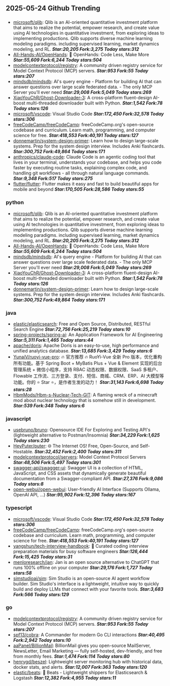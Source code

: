 ## 2025-05-24 Github Trending

### 
* [microsoft/qlib](https://github.com/microsoft/qlib): Qlib is an AI-oriented quantitative investment platform that aims to realize the potential, empower research, and create value using AI technologies in quantitative investment, from exploring ideas to implementing productions. Qlib supports diverse machine learning modeling paradigms. including supervised learning, market dynamics modeling, and RL. ***Star:20,205 Fork:3,275 Today stars:312***
* [All-Hands-AI/OpenHands](https://github.com/All-Hands-AI/OpenHands): 🙌 OpenHands: Code Less, Make More ***Star:55,609 Fork:6,244 Today stars:504***
* [modelcontextprotocol/registry](https://github.com/modelcontextprotocol/registry): A community driven registry service for Model Context Protocol (MCP) servers. ***Star:953 Fork:55 Today stars:207***
* [mindsdb/mindsdb](https://github.com/mindsdb/mindsdb): AI's query engine - Platform for building AI that can answer questions over large scale federated data. - The only MCP Server you'll ever need ***Star:29,008 Fork:5,049 Today stars:269***
* [XiaoYouChR/Ghost-Downloader-3](https://github.com/XiaoYouChR/Ghost-Downloader-3): A cross-platform fluent-design AI-boost multi-threaded downloader built with Python. ***Star:1,542 Fork:78 Today stars:126***
* [microsoft/vscode](https://github.com/microsoft/vscode): Visual Studio Code ***Star:172,450 Fork:32,578 Today stars:306***
* [freeCodeCamp/freeCodeCamp](https://github.com/freeCodeCamp/freeCodeCamp): freeCodeCamp.org's open-source codebase and curriculum. Learn math, programming, and computer science for free. ***Star:418,553 Fork:40,191 Today stars:127***
* [donnemartin/system-design-primer](https://github.com/donnemartin/system-design-primer): Learn how to design large-scale systems. Prep for the system design interview. Includes Anki flashcards. ***Star:300,752 Fork:49,864 Today stars:171***
* [anthropics/claude-code](https://github.com/anthropics/claude-code): Claude Code is an agentic coding tool that lives in your terminal, understands your codebase, and helps you code faster by executing routine tasks, explaining complex code, and handling git workflows - all through natural language commands. ***Star:9,348 Fork:517 Today stars:275***
* [flutter/flutter](https://github.com/flutter/flutter): Flutter makes it easy and fast to build beautiful apps for mobile and beyond ***Star:170,505 Fork:28,586 Today stars:55***

### python
* [microsoft/qlib](https://github.com/microsoft/qlib): Qlib is an AI-oriented quantitative investment platform that aims to realize the potential, empower research, and create value using AI technologies in quantitative investment, from exploring ideas to implementing productions. Qlib supports diverse machine learning modeling paradigms. including supervised learning, market dynamics modeling, and RL. ***Star:20,205 Fork:3,275 Today stars:312***
* [All-Hands-AI/OpenHands](https://github.com/All-Hands-AI/OpenHands): 🙌 OpenHands: Code Less, Make More ***Star:55,609 Fork:6,244 Today stars:504***
* [mindsdb/mindsdb](https://github.com/mindsdb/mindsdb): AI's query engine - Platform for building AI that can answer questions over large scale federated data. - The only MCP Server you'll ever need ***Star:29,008 Fork:5,049 Today stars:269***
* [XiaoYouChR/Ghost-Downloader-3](https://github.com/XiaoYouChR/Ghost-Downloader-3): A cross-platform fluent-design AI-boost multi-threaded downloader built with Python. ***Star:1,542 Fork:78 Today stars:126***
* [donnemartin/system-design-primer](https://github.com/donnemartin/system-design-primer): Learn how to design large-scale systems. Prep for the system design interview. Includes Anki flashcards. ***Star:300,752 Fork:49,864 Today stars:171***

### java
* [elastic/elasticsearch](https://github.com/elastic/elasticsearch): Free and Open Source, Distributed, RESTful Search Engine ***Star:72,756 Fork:25,219 Today stars:10***
* [spring-projects/spring-ai](https://github.com/spring-projects/spring-ai): An Application Framework for AI Engineering ***Star:5,311 Fork:1,465 Today stars:44***
* [apache/doris](https://github.com/apache/doris): Apache Doris is an easy-to-use, high performance and unified analytics database. ***Star:13,685 Fork:3,429 Today stars:6***
* [YunaiV/ruoyi-vue-pro](https://github.com/YunaiV/ruoyi-vue-pro): 🔥 官方推荐 🔥 RuoYi-Vue 全新 Pro 版本，优化重构所有功能。基于 Spring Boot + MyBatis Plus + Vue & Element 实现的后台管理系统 + 微信小程序，支持 RBAC 动态权限、数据权限、SaaS 多租户、Flowable 工作流、三方登录、支付、短信、商城、CRM、ERP、AI 大模型等功能。你的 ⭐️ Star ⭐️，是作者生发的动力！ ***Star:31,143 Fork:6,698 Today stars:28***
* [HbmMods/Hbm-s-Nuclear-Tech-GIT](https://github.com/HbmMods/Hbm-s-Nuclear-Tech-GIT): A flaming wreck of a minecraft mod about nuclear technology that is somehow still in development. ***Star:539 Fork:348 Today stars:6***

### javascript
* [usebruno/bruno](https://github.com/usebruno/bruno): Opensource IDE For Exploring and Testing API's (lightweight alternative to Postman/Insomnia) ***Star:34,229 Fork:1,625 Today stars:230***
* [HeyPuter/puter](https://github.com/HeyPuter/puter): 🌐 The Internet OS! Free, Open-Source, and Self-Hostable. ***Star:32,452 Fork:2,400 Today stars:311***
* [modelcontextprotocol/servers](https://github.com/modelcontextprotocol/servers): Model Context Protocol Servers ***Star:48,506 Fork:5,497 Today stars:301***
* [swagger-api/swagger-ui](https://github.com/swagger-api/swagger-ui): Swagger UI is a collection of HTML, JavaScript, and CSS assets that dynamically generate beautiful documentation from a Swagger-compliant API. ***Star:27,376 Fork:9,086 Today stars:8***
* [open-webui/open-webui](https://github.com/open-webui/open-webui): User-friendly AI Interface (Supports Ollama, OpenAI API, ...) ***Star:95,902 Fork:12,396 Today stars:167***

### typescript
* [microsoft/vscode](https://github.com/microsoft/vscode): Visual Studio Code ***Star:172,450 Fork:32,578 Today stars:306***
* [freeCodeCamp/freeCodeCamp](https://github.com/freeCodeCamp/freeCodeCamp): freeCodeCamp.org's open-source codebase and curriculum. Learn math, programming, and computer science for free. ***Star:418,553 Fork:40,191 Today stars:127***
* [yangshun/tech-interview-handbook](https://github.com/yangshun/tech-interview-handbook): 💯 Curated coding interview preparation materials for busy software engineers ***Star:126,444 Fork:15,425 Today stars:31***
* [menloresearch/jan](https://github.com/menloresearch/jan): Jan is an open source alternative to ChatGPT that runs 100% offline on your computer ***Star:29,176 Fork:1,727 Today stars:58***
* [simstudioai/sim](https://github.com/simstudioai/sim): Sim Studio is an open-source AI agent workflow builder. Sim Studio's interface is a lightweight, intuitive way to quickly build and deploy LLMs that connect with your favorite tools. ***Star:3,683 Fork:566 Today stars:129***

### go
* [modelcontextprotocol/registry](https://github.com/modelcontextprotocol/registry): A community driven registry service for Model Context Protocol (MCP) servers. ***Star:953 Fork:55 Today stars:207***
* [spf13/cobra](https://github.com/spf13/cobra): A Commander for modern Go CLI interactions ***Star:40,495 Fork:2,942 Today stars:10***
* [aaPanel/BillionMail](https://github.com/aaPanel/BillionMail): BillionMail gives you open-source MailServer, NewsLetter, Email Marketing — fully self-hosted, dev-friendly, and free from monthly fees. ***Star:1,474 Fork:114 Today stars:80***
* [henrygd/beszel](https://github.com/henrygd/beszel): Lightweight server monitoring hub with historical data, docker stats, and alerts. ***Star:12,007 Fork:363 Today stars:120***
* [elastic/beats](https://github.com/elastic/beats): 🐠 Beats - Lightweight shippers for Elasticsearch & Logstash ***Star:12,382 Fork:4,955 Today stars:11***
